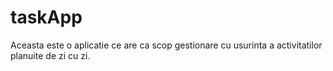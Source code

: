 # taskApp
Aceasta este o aplicatie ce are ca scop gestionare cu usurinta a activitatilor planuite de zi cu zi.
